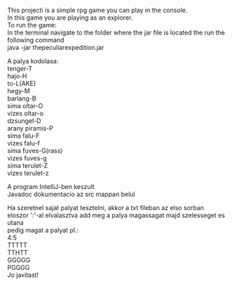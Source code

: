 This projecti is a simple rpg game you can play in the console.  
In this game you are playing as an explorer.  
To run the game:    
In the terminal navigate to the folder where the jar file is located the run the following command  
java -jar thepeculiarexpedition.jar  
  
A palya kodolasa:	 
tenger-T  
hajo-H  
to-L(AKE)  
hegy-M  
barlang-B  
sima oltar-O  
vizes oltar-o  
dzsungel-D  
arany piramis-P  
sima falu-F  
vizes falu-f  
sima fuves-G(rass)  
vizes fuves-g  
sima terulet-Z  
vizes terulet-z  
  
A program IntelliJ-ben keszult  
Javadoc dokumentacio az src mappan belul  
  
Ha szeretnel sajat palyat tesztelni, akkor a txt fileban az elso sorban  
eloszor ':'-al elvalasztva add meg a palya magassagat majd szelesseget es utana  
pedig magat a palyat pl.:  
4:5  
TTTTT  
TTHTT  
GGGGG  
PGGGG  
Jo javitast!  


